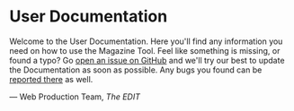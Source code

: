 # User Documentation

Welcome to the User Documentation. Here you'll find any information you need on how to use the Magazine Tool. Feel like something is missing, or found a typo? Go [open an issue on GitHub](https://github.com/NAPWebProductionEditTeam/MagTool2/issues) and we'll try our best to update the Documentation as soon as possible. Any bugs you found can be [reported there](https://github.com/NAPWebProductionEditTeam/MagTool2/issues) as well.

— Web Production Team, *The EDIT*
